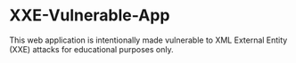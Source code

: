 # XXE-Vulnerable-App
This web application is intentionally made vulnerable to XML External Entity (XXE) attacks for educational purposes only.
